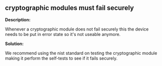 
cryptographic modules must fail securely
-------

**Description:**

Whenever a cryptographic module does not fail securely this the device needs to be put in 
error state so it's not useable anymore.


**Solution:**

We recommend using the nist standard on testing the cryptographic module making it perform 
the self-tests to see if it fails securely.

	